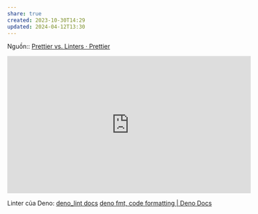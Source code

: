 ```yaml
---
share: true
created: 2023-10-30T14:29
updated: 2024-04-12T13:30
---
```

Nguồn:: [Prettier vs. Linters · Prettier](https://prettier.io/docs/en/comparison.html)
<iframe width="560" height="315" src="https://www.youtube.com/embed/sSJBeWPIipQ?si=agr41wAipsnr7CoD" title="YouTube video player" frameborder="0" allow="accelerometer; autoplay; clipboard-write; encrypted-media; gyroscope; picture-in-picture; web-share" referrerpolicy="strict-origin-when-cross-origin" allowfullscreen></iframe>

Linter của Deno: [deno\_lint docs](https://lint.deno.land/)
[deno fmt, code formatting | Deno Docs](https://docs.deno.com/runtime/manual/tools/formatter)